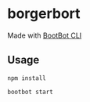 # borgerbort

Made with [BootBot CLI](https://github.com/Charca/bootbot-cli)

## Usage

```
npm install
```

```
bootbot start
```
